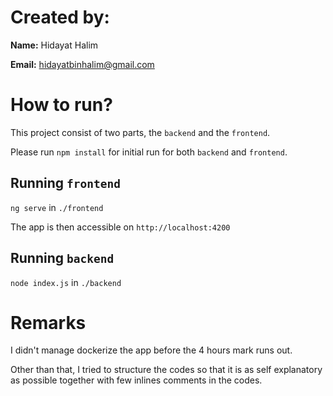 # Created by:

**Name:** Hidayat Halim

**Email:** hidayatbinhalim@gmail.com

# How to run?

This project consist of two parts, the `backend` and the `frontend`.

Please run `npm install` for initial run for both `backend` and `frontend`.

## Running `frontend`

`ng serve` in `./frontend`

The app is then accessible on `http://localhost:4200`

## Running `backend`

`node index.js` in `./backend`

# Remarks

I didn't manage dockerize the app before the 4 hours mark runs out.

Other than that, I tried to structure the codes so that it is 
as self explanatory as possible together with few inlines comments in the codes.
